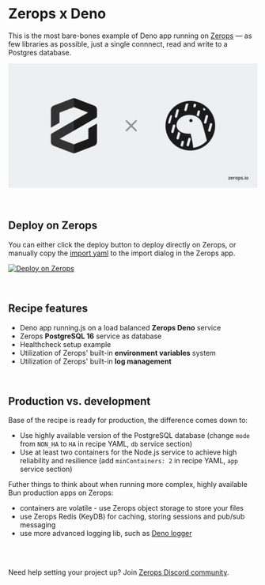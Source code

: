 # Zerops x Deno
This is the most bare-bones example of Deno app running on [Zerops](https://zerops.io) — as few libraries as possible, just a single connnect, read and write to a Postgres database.

![bun](https://github.com/zeropsio/recipe-shared-assets/blob/main/covers/svg/cover-deno.svg)

<br />

## Deploy on Zerops
You can either click the deploy button to deploy directly on Zerops, or manually copy the [import yaml](https://github.com/zeropsio/recipe-deno/blob/main/zerops-project-import.yml) to the import dialog in the Zerops app.

[![Deploy on Zerops](https://github.com/zeropsio/recipe-shared-assets/blob/main/deploy-button/green/deploy-button.svg)](https://app.zerops.io/recipe/deno)

<br/>

## Recipe features
- Deno app running.js on a load balanced **Zerops Deno** service
- Zerops **PostgreSQL 16** service as database
- Healthcheck setup example
- Utilization of Zerops' built-in **environment variables** system
- Utilization of Zerops' built-in **log management**

<br/>

## Production vs. development
Base of the recipe is ready for production, the difference comes down to:

- Use highly available version of the PostgreSQL database (change `mode` from `NON_HA` to `HA` in recipe YAML, `db` service section)
- Use at least two containers for the Node.js service to achieve high reliability and resilience (add `minContainers: 2` in recipe YAML, `app` service section)

Futher things to think about when running more complex, highly available Bun production apps on Zerops:
- containers are volatile - use Zerops object storage to store your files
- use Zerops Redis (KeyDB) for caching, storing sessions and pub/sub messaging
- use more advanced logging lib, such as [Deno logger](https://github.com/deno-library/logger)

<br/>
<br/>

Need help setting your project up? Join [Zerops Discord community](https://discord.com/invite/WDvCZ54).
